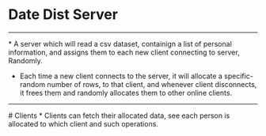 # Date Dist Server
<hr />
  * A server which will read a csv dataset, containign a list of personal information, and assigns them to each new client connecting to server, Randomly.

  * Each time a new client connects to the server, it will allocate a specific-random number of rows, to that client, and whenever client disconnects, it frees them and randomly allocates them to other online clients.
<hr />
# Clients
  * Clients can fetch their allocated data, see each person is allocated to which client and such operations.
